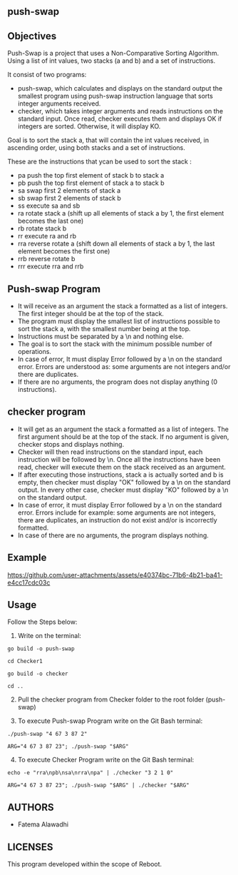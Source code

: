 ## push-swap 

## Objectives
Push-Swap is a  project that uses a Non-Comparative Sorting Algorithm. Using a list of int values, two stacks (a and b) and a set of instructions.

It consist of two programs:
- push-swap, which calculates and displays on the standard output the smallest program using push-swap instruction language that sorts integer arguments received.
- checker, which takes integer arguments and reads instructions on the standard input. Once read, checker executes them and displays OK if integers are sorted. Otherwise, it will display KO.

Goal is to sort the stack a, that will contain the int values received, in ascending order, using both stacks and a set of instructions.

These are the instructions that ycan be used to sort the stack :
- pa push the top first element of stack b to stack a
- pb push the top first element of stack a to stack b
- sa swap first 2 elements of stack a
- sb swap first 2 elements of stack b
- ss execute sa and sb
- ra rotate stack a (shift up all elements of stack a by 1, the first element becomes the last one)
- rb rotate stack b
- rr execute ra and rb
- rra reverse rotate a (shift down all elements of stack a by 1, the last element becomes the first one)
- rrb reverse rotate b
- rrr execute rra and rrb 

## Push-swap Program
- It will receive as an argument the stack a formatted as a list of integers. The first integer should be at the top of the stack.
- The program must display the smallest list of instructions possible to sort the stack a, with the smallest number being at the top.
- Instructions must be separated by a \n and nothing else.
- The goal is to sort the stack with the minimum possible number of operations.
- In case of error, It must display Error followed by a \n on the standard error. Errors are understood as: some arguments are not integers and/or there are duplicates.
- If there are no arguments, the program does not display anything (0 instructions).


## checker program
- It will get as an argument the stack a formatted as a list of integers. The first argument should be at the top of the stack. If no argument is given, checker stops and displays nothing.
- Checker will then read instructions on the standard input, each instruction will be followed by \n. Once all the instructions have been read, checker will execute them on the stack received as an argument.
- If after executing those instructions, stack a is actually sorted and b is empty, then checker must display "OK" followed by a \n on the standard output. In every other case, checker must display "KO" followed by a \n on the standard output.
- In case of error, it must display Error followed by a \n on the standard error. Errors include for example: some arguments are not integers, there are duplicates, an instruction do not exist and/or is incorrectly formatted.
- In case of there are no arguments, the program displays nothing.

## Example

https://github.com/user-attachments/assets/e40374bc-71b6-4b21-ba41-e4cc17cdc03c

## Usage
Follow the Steps below:
1. Write on the terminal:
```
go build -o push-swap
```
```
cd Checker1
```
```
go build -o checker
```
```
cd ..
```
2. Pull the checker program from Checker folder to the root folder (push-swap)

3. To execute Push-swap Program write on the Git Bash terminal:
```
./push-swap "4 67 3 87 2"
```

```
ARG="4 67 3 87 23"; ./push-swap "$ARG"
```

4. To execute Checker Program write on the Git Bash terminal:
```
echo -e "rra\npb\nsa\nrra\npa" | ./checker "3 2 1 0"
```
```
ARG="4 67 3 87 23"; ./push-swap "$ARG" | ./checker "$ARG"
```


## AUTHORS

* Fatema Alawadhi

## LICENSES
This program developed within the scope of Reboot.
